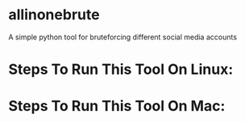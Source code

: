 # allinonebrute
A simple python tool for bruteforcing different social media accounts

# Steps To Run This Tool On Linux:

# Steps To Run This Tool On Mac:

